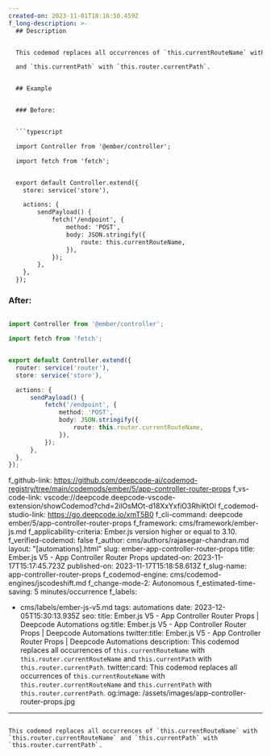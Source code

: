 ```yaml
---
created-on: 2023-11-01T18:16:50.459Z
f_long-description: >-
  ## Description


  This codemod replaces all occurrences of `this.currentRouteName` with `this.router.currentRouteName`

  and `this.currentPath` with `this.router.currentPath`.


  ## Example


  ### Before:


  ```typescript

  import Controller from '@ember/controller';

  import fetch from 'fetch';


  export default Controller.extend({
  	store: service('store'),

  	actions: {
  		sendPayload() {
  			fetch('/endpoint', {
  				method: 'POST',
  				body: JSON.stringify({
  					route: this.currentRouteName,
  				}),
  			});
  		},
  	},
  });

  ```


  ### After:


  ```typescript

  import Controller from '@ember/controller';

  import fetch from 'fetch';


  export default Controller.extend({
  	router: service('router'),
  	store: service('store'),

  	actions: {
  		sendPayload() {
  			fetch('/endpoint', {
  				method: 'POST',
  				body: JSON.stringify({
  					route: this.router.currentRouteName,
  				}),
  			});
  		},
  	},
  });

  ```
f_github-link: https://github.com/deepcode-ai/codemod-registry/tree/main/codemods/ember/5/app-controller-router-props
f_vs-code-link: vscode://deepcode.deepcode-vscode-extension/showCodemod?chd=2ilOsMOt-d18XxYxfiO3RhiKtOI
f_codemod-studio-link: https://go.deepcode.io/xmT5B0
f_cli-command: deepcode ember/5/app-controller-router-props
f_framework: cms/framework/ember-js.md
f_applicability-criteria: Ember.js version higher or equal to 3.10.
f_verified-codemod: false
f_author: cms/authors/rajasegar-chandran.md
layout: "[automations].html"
slug: ember-app-controller-router-props
title: Ember.js V5 - App Controller Router Props
updated-on: 2023-11-17T15:17:45.723Z
published-on: 2023-11-17T15:18:58.613Z
f_slug-name: app-controller-router-props
f_codemod-engine: cms/codemod-engines/jscodeshift.md
f_change-mode-2: Autonomous
f_estimated-time-saving: 5 minutes/occurrence
f_labels:
  - cms/labels/ember-js-v5.md
tags: automations
date: 2023-12-05T15:30:13.935Z
seo:
  title: Ember.js V5 - App Controller Router Props | Deepcode Automations
  og:title: Ember.js V5 - App Controller Router Props | Deepcode Automations
  twitter:title: Ember.js V5 - App Controller Router Props | Deepcode Automations
  description: This codemod replaces all occurrences of `this.currentRouteName`
    with `this.router.currentRouteName` and `this.currentPath` with
    `this.router.currentPath`.
  twitter:card: This codemod replaces all occurrences of `this.currentRouteName`
    with `this.router.currentRouteName` and `this.currentPath` with
    `this.router.currentPath`.
  og:image: /assets/images/app-controller-router-props.jpg
---
```

This codemod replaces all occurrences of `this.currentRouteName` with `this.router.currentRouteName` and `this.currentPath` with `this.router.currentPath`.